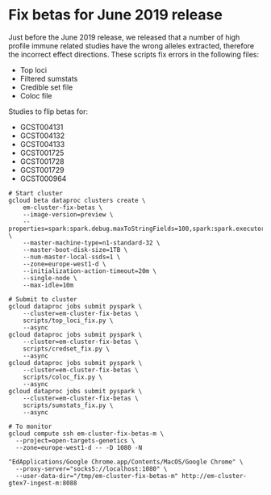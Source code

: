 Fix betas for June 2019 release
===============================

Just before the June 2019 release, we released that a number of high profile immune related studies have the wrong alleles extracted, therefore the incorrect effect directions. These scripts fix errors in the following files:

- Top loci
- Filtered sumstats
- Credible set file
- Coloc file

Studies to flip betas for:
- GCST004131
- GCST004132
- GCST004133
- GCST001725
- GCST001728
- GCST001729
- GCST000964

```
# Start cluster
gcloud beta dataproc clusters create \
    em-cluster-fix-betas \
    --image-version=preview \
    --properties=spark:spark.debug.maxToStringFields=100,spark:spark.executor.cores=31,spark:spark.executor.instances=1 \
    --master-machine-type=n1-standard-32 \
    --master-boot-disk-size=1TB \
    --num-master-local-ssds=1 \
    --zone=europe-west1-d \
    --initialization-action-timeout=20m \
    --single-node \
    --max-idle=10m

# Submit to cluster
gcloud dataproc jobs submit pyspark \
    --cluster=em-cluster-fix-betas \
    scripts/top_loci_fix.py \
    --async
gcloud dataproc jobs submit pyspark \
    --cluster=em-cluster-fix-betas \
    scripts/credset_fix.py \
    --async
gcloud dataproc jobs submit pyspark \
    --cluster=em-cluster-fix-betas \
    scripts/coloc_fix.py \
    --async
gcloud dataproc jobs submit pyspark \
    --cluster=em-cluster-fix-betas \
    scripts/sumstats_fix.py \
    --async

# To monitor
gcloud compute ssh em-cluster-fix-betas-m \
  --project=open-targets-genetics \
  --zone=europe-west1-d -- -D 1080 -N

"EdApplications/Google Chrome.app/Contents/MacOS/Google Chrome" \
  --proxy-server="socks5://localhost:1080" \
  --user-data-dir="/tmp/em-cluster-fix-betas-m" http://em-cluster-gtex7-ingest-m:8088
```
